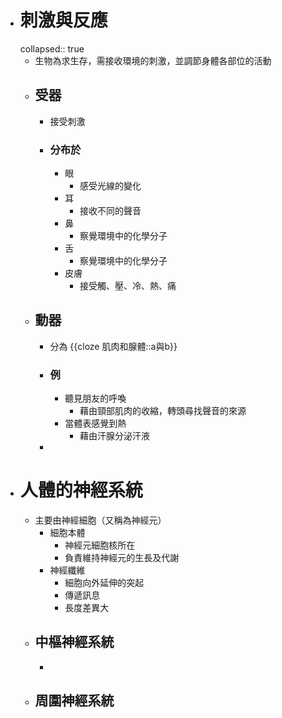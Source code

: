 - # 刺激與反應
  collapsed:: true
	- 生物為求生存，需接收環境的刺激，並調節身體各部位的活動
	- ## 受器
		- 接受刺激
		- ### 分布於
			- 眼
				- 感受光線的變化
			- 耳
				- 接收不同的聲音
			- 鼻
				- 察覺環境中的化學分子
			- 舌
				- 察覺環境中的化學分子
			- 皮膚
				- 接受觸、壓、冷、熱、痛
	- ## 動器
		- 分為 {{cloze 肌肉和腺體::a與b}}
		- ### 例
			- 聽見朋友的呼喚
				- 藉由頸部肌肉的收縮，轉頭尋找聲音的來源
			- 當體表感覺到熱
				- 藉由汗腺分泌汗液
		-
- # 人體的神經系統
	- 主要由神經細胞（又稱為神經元）
		- 細胞本體
			- 神經元細胞核所在
			- 負責維持神經元的生長及代謝
		- 神經纖維
			- 細胞向外延伸的突起
			- 傳遞訊息
			- 長度差異大
	- ## 中樞神經系統
		-
	- ## 周圍神經系統